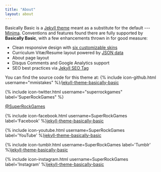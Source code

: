 ```yaml
---
title: "About"
layout: about
---
```


Basically Basic is a [Jekyll theme](https://jekyllrb.com/docs/themes/) meant as a substitute for the default --- [Minima](https://github.com/jekyll/minima). Conventions and features found there are fully supported by **Basically Basic**, with a few enhancements thrown in for good measure:

- Clean responsive design with [six customizable skins](#skin)
- Curriculum Vitæ/Resume layout powered by [JSON data](http://registry.jsonresume.org/)
- About page layout
- Disqus Comments and Google Analytics support
- SEO best practices via [Jekyll SEO Tag](https://github.com/jekyll/jekyll-seo-tag/)

You can find the source code for this theme at: {% include icon-github.html username="mmistakes" %}/[jekyll-theme-basically-basic](https://github.com/mmistakes/jekyll-theme-basically-basic)

{% include icon-twitter.html username="superrockgames" label='SuperRockGames" %}


[@SuperRockGames](https://twitter.com/superrockgames)

{% include icon-facebook.html username=SuperRockGames label='Facebook' %}[jekyll-theme-basically-basic](https://www.facebook.com/SuperRockG)

{% include icon-youtube.html username=SuperRockGames label='YouTube' %}[jekyll-theme-basically-basic](https://www.youtube.com/channel/UC7-Jk22HT5wUBZKHTOWAEVA)

{% include icon-tumblr.html username=SuperRockGames label='Tumblr' %}[jekyll-theme-basically-basic](http://superrockgames.tumblr.com/)

{% include icon-instagram.html username=SuperRockGames label='Instagram' %}[jekyll-theme-basically-basic](https://www.instagram.com/superrockgames/)

